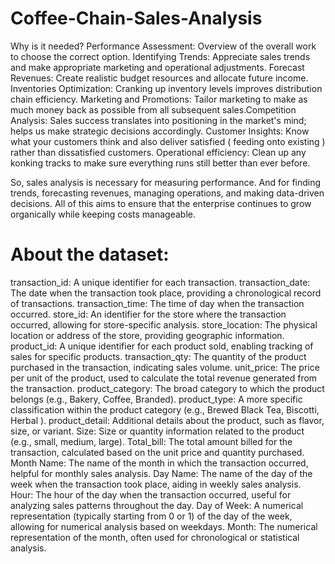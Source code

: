 # Coffee-Chain-Sales-Analysis

Why is it needed?
Performance Assessment: Overview of the overall work to choose the correct option.
Identifying Trends: Appreciate sales trends and make appropriate marketing and operational adjustments.
Forecast Revenues: Create realistic budget resources and allocate future income.
Inventories Optimization: Cranking up inventory levels improves distribution chain efficiency. Marketing and Promotions: Tailor marketing to make as much money back as possible from all subsequent sales.Competition Analysis: Sales success translates into positioning in the market's mind; helps us make strategic decisions accordingly.
Customer Insights: Know what your customers think and also deliver satisfied ( feeding onto existing ) rather than dissatisfied customers.
Operational efficiency: Clean up any konking tracks to make sure everything runs still better than ever before.

So, sales analysis is necessary for measuring performance. And for finding trends, forecasting revenues, managing operations, and making data-driven decisions. All of this aims to ensure that the enterprise continues to grow organically while keeping costs manageable.

# About the dataset:
transaction_id: A unique identifier for each transaction.
transaction_date: The date when the transaction took place, providing a chronological record of transactions.
transaction_time: The time of day when the transaction occurred.
store_id: An identifier for the store where the transaction occurred, allowing for store-specific analysis.
store_location: The physical location or address of the store, providing geographic information.
product_id: A unique identifier for each product sold, enabling tracking of sales for specific products.
transaction_qty: The quantity of the product purchased in the transaction, indicating sales volume.
unit_price: The price per unit of the product, used to calculate the total revenue generated from the transaction.
product_category: The broad category to which the product belongs (e.g., Bakery, Coffee, Branded).
product_type: A more specific classification within the product category (e.g., Brewed Black Tea, Biscotti, Herbal ).
product_detail: Additional details about the product, such as flavor, size, or variant.
Size: Size or quantity information related to the product (e.g., small, medium, large).
Total_bill: The total amount billed for the transaction, calculated based on the unit price and quantity purchased.
Month Name: The name of the month in which the transaction occurred, helpful for monthly sales analysis.
Day Name: The name of the day of the week when the transaction took place, aiding in weekly sales analysis.
Hour: The hour of the day when the transaction occurred, useful for analyzing sales patterns throughout the day.
Day of Week: A numerical representation (typically starting from 0 or 1) of the day of the week, allowing for numerical analysis based on weekdays.
Month: The numerical representation of the month, often used for chronological or statistical analysis.
